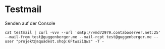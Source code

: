# Testmail
Senden auf der Console

```
cat testmail | curl -vvv --url 'smtp://vmd72979.contaboserver.net:25' --mail-from test@guggenberger.me --mail-rcpt test@guggenberger.me --user "projekt@aquadest.shop:6Ftws2iQwz" -T -
```

